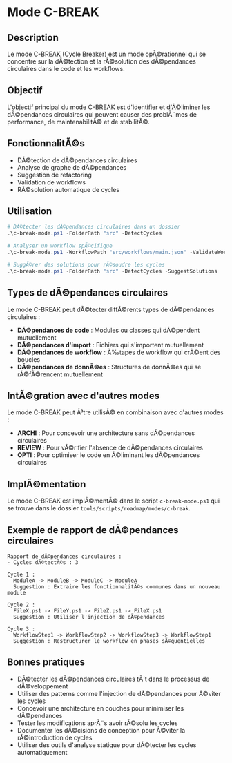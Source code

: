 ﻿# Mode C-BREAK

## Description
Le mode C-BREAK (Cycle Breaker) est un mode opÃ©rationnel qui se concentre sur la dÃ©tection et la rÃ©solution des dÃ©pendances circulaires dans le code et les workflows.

## Objectif
L'objectif principal du mode C-BREAK est d'identifier et d'Ã©liminer les dÃ©pendances circulaires qui peuvent causer des problÃ¨mes de performance, de maintenabilitÃ© et de stabilitÃ©.

## FonctionnalitÃ©s
- DÃ©tection de dÃ©pendances circulaires
- Analyse de graphe de dÃ©pendances
- Suggestion de refactoring
- Validation de workflows
- RÃ©solution automatique de cycles

## Utilisation

```powershell
# DÃ©tecter les dÃ©pendances circulaires dans un dossier
.\c-break-mode.ps1 -FolderPath "src" -DetectCycles

# Analyser un workflow spÃ©cifique
.\c-break-mode.ps1 -WorkflowPath "src/workflows/main.json" -ValidateWorkflow

# SuggÃ©rer des solutions pour rÃ©soudre les cycles
.\c-break-mode.ps1 -FolderPath "src" -DetectCycles -SuggestSolutions
```

## Types de dÃ©pendances circulaires
Le mode C-BREAK peut dÃ©tecter diffÃ©rents types de dÃ©pendances circulaires :
- **DÃ©pendances de code** : Modules ou classes qui dÃ©pendent mutuellement
- **DÃ©pendances d'import** : Fichiers qui s'importent mutuellement
- **DÃ©pendances de workflow** : Ã‰tapes de workflow qui crÃ©ent des boucles
- **DÃ©pendances de donnÃ©es** : Structures de donnÃ©es qui se rÃ©fÃ©rencent mutuellement

## IntÃ©gration avec d'autres modes
Le mode C-BREAK peut Ãªtre utilisÃ© en combinaison avec d'autres modes :
- **ARCHI** : Pour concevoir une architecture sans dÃ©pendances circulaires
- **REVIEW** : Pour vÃ©rifier l'absence de dÃ©pendances circulaires
- **OPTI** : Pour optimiser le code en Ã©liminant les dÃ©pendances circulaires

## ImplÃ©mentation
Le mode C-BREAK est implÃ©mentÃ© dans le script `c-break-mode.ps1` qui se trouve dans le dossier `tools/scripts/roadmap/modes/c-break`.

## Exemple de rapport de dÃ©pendances circulaires
```
Rapport de dÃ©pendances circulaires :
- Cycles dÃ©tectÃ©s : 3

Cycle 1 :
  ModuleA -> ModuleB -> ModuleC -> ModuleA
  Suggestion : Extraire les fonctionnalitÃ©s communes dans un nouveau module

Cycle 2 :
  FileX.ps1 -> FileY.ps1 -> FileZ.ps1 -> FileX.ps1
  Suggestion : Utiliser l'injection de dÃ©pendances

Cycle 3 :
  WorkflowStep1 -> WorkflowStep2 -> WorkflowStep3 -> WorkflowStep1
  Suggestion : Restructurer le workflow en phases sÃ©quentielles
```

## Bonnes pratiques
- DÃ©tecter les dÃ©pendances circulaires tÃ´t dans le processus de dÃ©veloppement
- Utiliser des patterns comme l'injection de dÃ©pendances pour Ã©viter les cycles
- Concevoir une architecture en couches pour minimiser les dÃ©pendances
- Tester les modifications aprÃ¨s avoir rÃ©solu les cycles
- Documenter les dÃ©cisions de conception pour Ã©viter la rÃ©introduction de cycles
- Utiliser des outils d'analyse statique pour dÃ©tecter les cycles automatiquement
